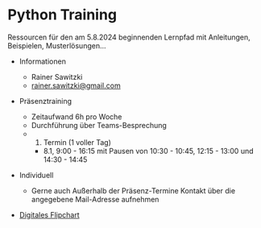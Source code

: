# Python Training

Ressourcen für den am 5.8.2024 beginnenden Lernpfad mit Anleitungen, Beispielen, Musterlösungen...

* Informationen
  * Rainer Sawitzki
  * rainer.sawitzki@gmail.com

* Präsenztraining
  * Zeitaufwand 6h pro Woche
  * Durchführung über Teams-Besprechung
  * 1. Termin (1 voller Tag)
    * 8.1, 9:00 - 16:15 mit Pausen von 10:30 - 10:45, 12:15 - 13:00 und 14:30 - 14:45

* Individuell
  * Gerne auch Außerhalb der Präsenz-Termine Kontakt über die angegebene Mail-Adresse aufnehmen

* [Digitales Flipchart](https://docs.google.com/presentation/d/1d0gAwrlT-r5NvAdMxlQZ1Lruuefnz9dF0RISju97i0I/edit?usp=sharing)
